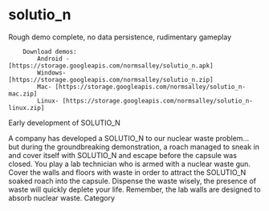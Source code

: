 # solutio_n

Rough demo complete, no data persistence, rudimentary gameplay

		Download demos:
			Android - [https://storage.googleapis.com/normsalley/solutio_n.apk]
			Windows- [https://storage.googleapis.com/normsalley/solutio_n.zip]
			Mac- [https://storage.googleapis.com/normsalley/solutio_n-mac.zip]
			Linux- [https://storage.googleapis.com/normsalley/solutio_n-linux.zip]


Early development of SOLUTIO_N

A company has developed a SOLUTIO_N to our nuclear waste problem... but during the groundbreaking demonstration, a roach managed to sneak in and cover itself with SOLUTIO_N and escape before the capsule was closed.
You play a lab technician who is armed with a nuclear waste gun. 
Cover the walls and floors with waste in order to attract the SOLUTIO_N soaked roach into the capsule.
Dispense the waste wisely, the presence of waste will quickly deplete your life.
Remember, the lab walls are designed to absorb nuclear waste.
Category
